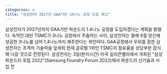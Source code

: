 ```yaml
---
categories: a
title: "삼성전자 2027년 GAA기반 14나노 공정 도입 예고"
---
```

삼성전자가 2027년까지 GAA기반 파운드리 1.4나노 공정을 도입하겠다는 계획을 밝혔다. 숙적인 대만 TSMC가 3나노 공정에서 주춤하는 사이, 삼성전자는 올해 6월 양산에 성공한 3나노를 넘어 1.4나노까지 쾌주한다는 복안이다. GAA공정에서 우위를 점한 삼성전자는 초격차 기술력을 앞세워 현재 글로벌 1위인 TSMC의 점유율을 상당부분 잠식해 나갈 것으로 전망된다. 삼성전자는 3일(현지시간) 미국 실리콘밸리에서 개최된 "삼성 파운드리 포럼 2022"(Samsung Foundry Forum 2022)에서 파운드리 신기술과 사업 전